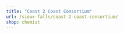 ```yaml
---
title: "Coast 2 Coast Consortium"
url: /sioux-falls/coast-2-coast-consortium/
shop: chemist
---
```


